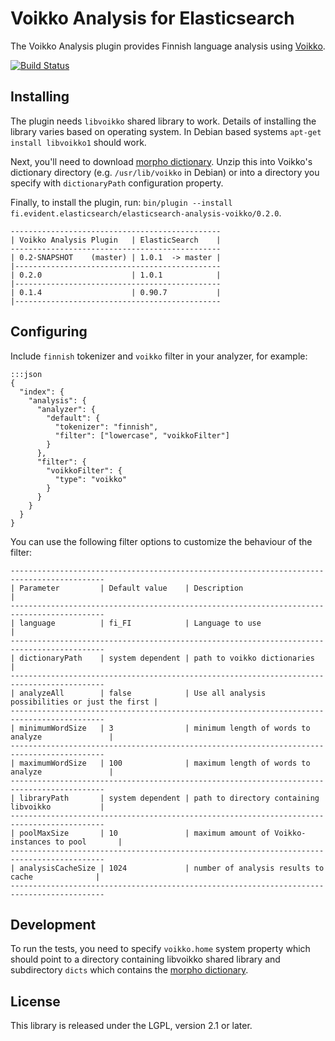 Voikko Analysis for Elasticsearch
=================================

The Voikko Analysis plugin provides Finnish language analysis using [Voikko](http://voikko.puimula.org/).

[![Build Status](https://drone.io/bitbucket.org/evidentsolutions/elasticsearch-analysis-voikko/status.png)](https://drone.io/bitbucket.org/evidentsolutions/elasticsearch-analysis-voikko/latest)

Installing
----------

The plugin needs `libvoikko` shared library to work. Details of installing the library varies
based on operating system. In Debian based systems `apt-get install libvoikko1` should work.

Next, you'll need to download [morpho dictionary](http://www.puimula.org/htp/testing/voikko-snapshot/dict-morpho.zip).
Unzip this into Voikko's dictionary directory (e.g. `/usr/lib/voikko` in Debian) or into a directory you specify with
`dictionaryPath` configuration property.

Finally, to install the plugin, run: `bin/plugin --install fi.evident.elasticsearch/elasticsearch-analysis-voikko/0.2.0`.

    -----------------------------------------------
    | Voikko Analysis Plugin   | ElasticSearch    |
    -----------------------------------------------
    | 0.2-SNAPSHOT    (master) | 1.0.1  -> master |
    |----------------------------------------------
    | 0.2.0                    | 1.0.1            |
    |----------------------------------------------
    | 0.1.4                    | 0.90.7           |
    |----------------------------------------------

Configuring
-----------

Include `finnish` tokenizer and `voikko` filter in your analyzer, for example:

    :::json
    {
      "index": {
        "analysis": {
          "analyzer": {
            "default": {
              "tokenizer": "finnish",
              "filter": ["lowercase", "voikkoFilter"]
            }
          },
          "filter": {
            "voikkoFilter": {
              "type": "voikko"
            }
          }
        }
      }
    }

You can use the following filter options to customize the behaviour of the filter:

    -------------------------------------------------------------------------------------------
    | Parameter         | Default value    | Description                                      |
    -------------------------------------------------------------------------------------------
    | language          | fi_FI            | Language to use                                  |
    -------------------------------------------------------------------------------------------
    | dictionaryPath    | system dependent | path to voikko dictionaries                      |
    -------------------------------------------------------------------------------------------
    | analyzeAll        | false            | Use all analysis possibilities or just the first |
    -------------------------------------------------------------------------------------------
    | minimumWordSize   | 3                | minimum length of words to analyze               |
    -------------------------------------------------------------------------------------------
    | maximumWordSize   | 100              | maximum length of words to analyze               |
    -------------------------------------------------------------------------------------------
    | libraryPath       | system dependent | path to directory containing libvoikko           |
    -------------------------------------------------------------------------------------------
    | poolMaxSize       | 10               | maximum amount of Voikko-instances to pool       |
    -------------------------------------------------------------------------------------------
    | analysisCacheSize | 1024             | number of analysis results to cache              |
    -------------------------------------------------------------------------------------------

Development
-----------

To run the tests, you need to specify `voikko.home` system property which should point to
a directory containing libvoikko shared library and subdirectory `dicts` which contains
the [morpho dictionary](http://www.puimula.org/htp/testing/voikko-snapshot/dict-morpho.zip).

License
-------

This library is released under the LGPL, version 2.1 or later.